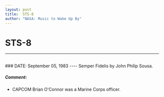 ```yaml
---
layout: post
title:  STS-8
author: "NASA: Music to Wake Up By"
---
```


# STS-8
----
<br/>
### DATE: September 05, 1983
----
Semper Fidelis by John Philip Sousa.

##### Comment:
* CAPCOM Brian O'Connor was a Marine Corps officer.
